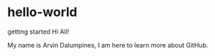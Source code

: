 # hello-world
getting started
Hi All!

My name is Arvin Dalumpines, I am here to learn more about GitHub.
